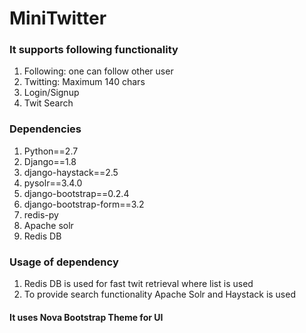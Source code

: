 # MiniTwitter

### It supports following functionality
1. Following: one can follow other user
2. Twitting: Maximum 140 chars
3. Login/Signup
4. Twit Search

### Dependencies
1. Python==2.7
2. Django==1.8
3. django-haystack==2.5
4. pysolr==3.4.0
5. django-bootstrap==0.2.4
6. django-bootstrap-form==3.2
7. redis-py
8. Apache solr
9. Redis DB

### Usage of dependency
1. Redis DB is used for fast twit retrieval where list is used
2. To provide search functionality Apache Solr and Haystack is used


#### It uses Nova Bootstrap Theme for UI




